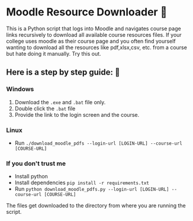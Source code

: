# Moodle Resource Downloader 🚀

This is a Python script that logs into Moodle and navigates course page links recursively to download all available course resources files. If your college uses moodle as their course page and you often find yourself wanting to download all the resources like pdf,xlsx,csv, etc. from a course but hate doing it manually. Try this out.

## Here is a step by step guide: 📃

### Windows
1. Download the `.exe` and `.bat` file only.
2. Double click the `.bat` file
3. Provide the link to the login screen and the course.
### Linux 
- Run `./download_moodle_pdfs --login-url [LOGIN-URL] --course-url [COURSE-URL]`

### If you don't trust me
- Install python
- Install dependencies `pip install -r requirements.txt`
- Run `python download_moodle_pdfs.py --login-url [LOGIN-URL] --course-url [COURSE-URL]`

The files get downloaded to the directory from where you are running the script.
